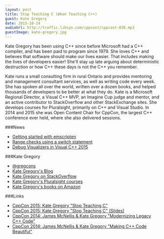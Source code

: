 ```yaml
---
layout: post
title: Stop Teaching C (When Teaching C++)
guest: Kate Gregory
date: 2015-10-14
audioUrl: http://traffic.libsyn.com/cppcast/cppcast-030.mp3
guestImage: kate-gregory.jpg
---
```


Kate Gregory has been using C++ since before Microsoft had a C++ compiler, and has been paid to program since 1979. She loves C++ and believes that software should make our lives easier. That includes making the lives of developers easier! She'll stay up late arguing about deterministic destruction or how C++ these days is not the C++ you remember.

Kate runs a small consulting firm in rural Ontario and provides mentoring and management consultant services, as well as writing code every week. She has spoken all over the world, written over a dozen books, and helped thousands of developers to be better at what they do. Kate is a Microsoft Regional Director, a Visual C++ MVP, an Imagine Cup judge and mentor, and an active contributor to StackOverflow and other StackExchange sites. She develops courses for Pluralsight, primarily on C++ and Visual Studio. In 2014 and 2015 she was Open Content Chair for CppCon, the largest C++ conference ever held, where she also delivered sessions.

###News

 - [Getting started with emscripten](http://www.davevoyles.com/getting-started-with-emscripten/)
 - [Range checks using a switch statement](http://stackoverflow.com/questions/33037832/range-checks-using-a-switch-statement)
 - [Debug Visualizers in Visual C++ 2015](http://blogs.msdn.com/b/vcblog/archive/2015/09/28/debug-visualizers-in-visual-c-2015.aspx)
 
###Kate Gregory

 - [@gregcons](https://twitter.com/gregcons)
 - [Kate Gregory's Blog](http://www.gregcons.com/kateblog/)
 - [Kate Gregory on StackOverflow](http://stackoverflow.com/users/203458/kate-gregory)
 - [Kate Gregory's Pluralsight courses](http://www.pluralsight.com/author/kate-gregory)
 - [Kate Gregory's books on Amazon](http://amzn.to/1RLot5H)

###Links

 - [CppCon 2015: Kate Gregory "Stop Teaching C"](https://www.youtube.com/watch?v=YnWhqhNdYyk)
 - [CppCon 2015: Kate Gregory "Stop Teaching C" (Slides)](https://github.com/CppCon/CppCon2015/tree/master/Presentations/Stop%20Teaching%20C)
 - [CppCon 2014: James McNellis & Kate Gregory "Modernizing Legacy C++ Code"](https://www.youtube.com/watch?v=LDxAgMe6D18)
 - [CppCon 2014: James McNellis & Kate Gregory "Making C++ Code Beautiful"](https://www.youtube.com/watch?v=BiYliKliFvs)
